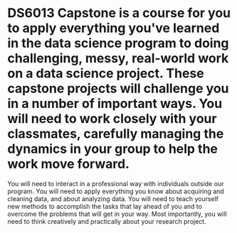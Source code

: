 # DS6013 Capstone is a course for you to apply everything you've learned in the data science program to doing challenging, messy, real-world work on a data science project. These capstone projects will challenge you in a number of important ways. You will need to work closely with your classmates, carefully managing the dynamics in your group to help the work move forward.
You will need to interact in a professional way with individuals outside our program. 
You will need to apply everything you know about acquiring and cleaning data, and about analyzing data. 
You will need to teach yourself new methods to accomplish the tasks that lay ahead of you and to overcome the problems that will get in your way. 
Most importantly, you will need to think creatively and practically about your research project.
